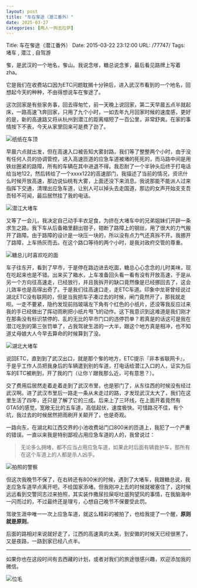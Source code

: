 ```yaml
---
layout: post
title: "车在奓途（潜江番外）"
date: 2025-03-27
categories: [两人一狗去拉萨]
---
```


Title: 车在奓途（潜江番外）
Date: 2015-03-22 23:12:00
URL: /77747/
Tags: 堵车 , 潜江 , 自驾游

奓，是武汉的一个地名，奓山。我说念嗲，糖总说念爹，最后看见路牌上写着zha。

它是我们在收费站口因为ETC问题耽搁十分钟后，进入武汉市看到的一个地名，回想起今天的种种，不由得想说车在奓途了。

这次回家是有些家务事，回去得匆忙，前一天晚上说回家，第二天早晨五点半就起床，一路高速飞奔回家，只用了九个小时，一如去年九月回家时候的速度感，更好的是，新的高速路又将从杭州到潜江的距离缩短了一百公里，非常舒爽。在家的事情按下不表，今天从家里回来可是费了劲了。

![纸纸在车顶](http://img.weimao.me/2019-05-21-022315.jpg)

早晨六点就出发，但在高速入口被告知大雾封路，我们等了整整两个小时，由于没有任何人员的协调管控，进入高速匝道的应急车道被堵的死死的，而马路中间是用铁丝圈紧的路障，所有的车辆在其中进退不得。我忍耐了一个半钟头后终于打电话给当地122，然后转给了一个xxxx122的高速部门，我描述了当前的情况，资讯什么时候开放高速，那边说仙桃有大雾，上面还没下来消息。我说那能不能派人过来指挥下交通，清理出应急车道，让别人可以掉头去走国道，那边的女声开始支支吾吾轻不可闻，最后居然挂了我的电话。

![潜江大堵车](http://img.weimao.me/2019-05-21-022324.jpg)

又等了一会儿，我决定自己动手丰衣足食，为挤在大堵车中的兄弟姐妹们开辟一条求生之路。我下车从后备箱里翻出钳子，钳断了路障上的钢丝，用了很大的力气搬开了路障。由于路障的设计是一块压一块的，所以没有点力气还真拆不开。我挪开了路障，上车扬灰而去。在这个路口等待的两个小时，是我对政府交管的尊重。

![糖总儿时喜欢吃的面](http://img.weimao.me/2019-05-21-022337.jpg)

车子往东开，看到了早市，于是停在路边进去吃面，糖总心心念念的儿时美味，现在吃起来也是不错。出来买了箱水，上车准备回头看一看有没有开放高速，于是从另一个方向往高速走，已经放行，并且我拆开的缺口竟然像是已经挪回去了，这会儿效率也是高得出奇了。于是我们往高速口走，走ETC车道。印象中龙哥曾经说过湖北ETC没有联网的，但是当我把车子凑过去的时候，闸门竟然开了，那我就走呗。一走不要紧，隐约发现前挡玻璃左下角有个红色的小纸片，还没等我反应过来我的手已经做出了挥动雨刷把小纸片甩飞的动作。这下我意识到这难道是我们刚才在那条没有标识禁停的、乱的无比的早市门口的违停罚单？若真是的话这可是我在潜江吃到的第三张罚单了，占我驾驶生涯的一大半，跟这个地方真是相冲，也不知道丈母娘大人今早去算命的时候算到了没。

![湖北大堵车](http://img.weimao.me/2019-05-21-022349.jpg)

说回ETC，直到到了武汉出口，就是那个奓的地方，ETC提示『非本省联网卡』，于是乎工作人员把我身后的车辆遣到别的车道，打电话给潜江入口的人，证实为后车的ETC被刷到，开了我的门（让你丫跟我那么近，可有意思？）。

交了费用后居然走着走着走到了武汉市里，也是邪门了，从东往西的时候没有经过武汉啊。进了武汉市里后一路走一条从未走过的路，才发现武汉太大了，我们在这里生活了四年，还只是了解了它的三成。后来上了三环线，在上面开着竟然有GTA5的感觉，宽敞无比的五车道，高低起伏，速度极快。可惜路况不佳，有个坑，我过去的时候居然把雨刷开关颠开了，也是奇观。

一路向东，在湖北和江西交界的小池收费站门口800米的匝道上，我犯了一个严重的错误。一直以来我是特别鄙视占用应急车道的人的，我曾说过：

> 无论多么拥堵，都不应当占用应急车道，如果此时后面有辆救护车，那所有在这个车道上的人都是杀人凶手。

![拍照的警察](http://img.weimao.me/2019-05-21-022400.jpg)

但这次我晚节不保了，在右转还有800米的时候，遇到了大堵车，我跟糖总说，我走应急车道早点离开吧，不给国家添堵。但我刚冲上去的时候就被塞住了，这时候远远看到交警同志过来拍照，其实装作撒尿拉屎呕吐遛狗望风的事情，在我脑海中一闪而过的，不过最终还是理亏，心想自己晚节不保要受此罚。

驾驶生涯中唯一一次上应急车道，就这么精彩的被拍了，也给我提了一个醒，**原则就是原则**。

后面的路相对来说就好走了，江西的高速真的太美，到安徽的时候天已经很黑了，又是夜路，一路到家已经八点半。

* * *

如果你也在这段时间有去西藏的计划，或者对我们的旅途很感兴趣，欢迎添加我的微信。

![位毛](http://img.weimao.me/2019-05-21-022402.png)